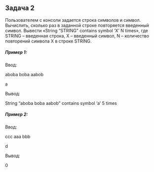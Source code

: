 ## Задача 2

Пользователем с консоли задается строка символов и символ. Вычислить, сколько раз в заданной строке повторяется введенный символ. Вывести «String “STRING” contains symbol ‘X’ N times», где STRING – введенная строка, X – введенный символ, N – количество повторений символа X в строке STRING.




##### Пример 1:

Ввод:

aboba boba aabob

a

Вывод:

String “aboba boba aabob” contains symbol ‘a’ 5 times

##### Пример 2:

Ввод: 

ccc aaa bbb

d

Вывод:

0
